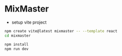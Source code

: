 # MixMaster

- setup vite project

```sh
npm create vite@latest mixmaster -- --template react
cd mixmaster
```

```sh
npm install
npm run dev
```
